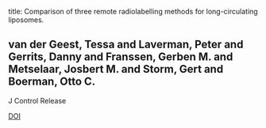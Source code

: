 title: Comparison of three remote radiolabelling methods for long-circulating liposomes.

## van der Geest, Tessa and Laverman, Peter and Gerrits, Danny and Franssen, Gerben M. and Metselaar, Josbert M. and Storm, Gert and Boerman, Otto C.
J Control Release

<a href="https://doi.org/10.1016/j.jconrel.2015.10.043">DOI</a>
